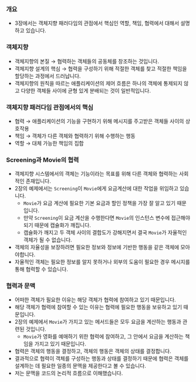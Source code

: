 ### 개요

- 3장에서는 객체지향 패러다임의 관점에서 핵심인 역할, 책임, 협력에서 대해서 설명하고 있습니다.

### 객체지향

- 객체지향의 본질 → 협력하는 객체들의 공동체를 창조하는 것입니다.
- 객체지향 설계의 핵심 → 협력을 구성하기 위해 적절한 객체를 찾고 적절한 책임을 할당하는 과정에서 드러납니다.
- 객체지향의 원칙을 따르는 애플리케이션의 제어 흐름은 하나의 객체에 통제되지 않고 다양한 객체들 사이에 균형 있게 분배되는 것이 일반적입니다.

### 객체지향 패러다임 관점에서의 핵심

- 협력 → 애플리케이션의 기능을 구현하기 위해 메시지를 주고받은 객체들 사이의 상호작용
- 책임 → 객체가 다른 객체와 협력하기 위해 수행하는 행동
- 역할 → 대체 가능한 책임의 집합

### Screening과 Movie의 협력

- 객체지향 시스템에서의 객체는 기능이라는 목표를 위해 다른 객체와 협력하는 사회적인 존재입니다.
- 2장의 예제에서는 `Screening`이 `Movie`에게 요금계산에 대한 작업을 위임하고 있습니다.
    - `Movie`가 요금 계산에 필요한 기본 요금과 할인 정책을 가장 잘 알고 있기 때문입니다.
    - 만약 `Screening`이 요금 계산을 수행한다면 `Movie`의 인스턴스 변수에 접근해야되기 때문에 캡슐화가 깨집니다.
    - 캡슐화가 깨지고 두 객체 사이의 결합도가 강해지면서 결국 `Movie`가 자율적인 객체가 될 수 없습니다.
- 객체의 자율성을 보장하려면 필요한 정보와 정보에 기반한 행동을 같은 객체에 모아야합니다.
- 자율적인 객체는 필요한 정보를 알지 못하거나 외부의 도움이 필요한 경우 메시지를 통해 협력할 수 있습니다.

### 협력과 문맥

- 어떠한 객체가 필요한 이유는 해당 객체가 협력에 참여하고 있기 때문입니다.
- 해당 객체가 협력에 참여할 수 있는 이유는 협력에 필요한 행동을 보유하고 있기 때문입니다.
- 2장의 예제에서 `Movie`가 가지고 있는 메서드들은 모두 요금을 계산하는 행동과 관련된 것입니다.
    - `Movie`가 영화를 예매하기 위한 협력에 참여하고, 그 안에서 요금을 계산하는 책임을 가지고 있기 때문입니다.
- 협력은 객체의 행동을 결정하고, 객체의 행동은 객체의 상태를 결정합니다.
- 결과적으로 협력이 객체를 구성하는 행동과 상태를 결정하기 때문에 협력은 객체를 설계하는 데 필요한 일종의 문맥을 제공한다고 볼 수 있습니다.
- 저는 문맥을 코드의 논리적 흐름으로 이해했습니다.